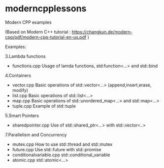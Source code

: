 # moderncpplessons


Modern CPP examples

(Based on Modern C++ tutorial : https://changkun.de/modern-cpp/pdf/modern-cpp-tutorial-en-us.pdf )

Examples:

3.Lambda functions
 * functions.cpp                       Usage of lamda functions, std:function<...> and std::bind

4.Containers
 * vector.cpp                          Basic operations of std::vector<...> (append,insert,erase, modify)
 * list.cpp                            Basic operations of std::list<...>
 * map.cpp                             Basic operations of std::unordered_map<...> and std::map<...>
 * tuple.cpp                           Example of std::tuple
 
5.Smart Pointers
 * sharedpointer.cpp                   Use of std::shared_ptr<...> with std::vector<..>
 
7.Parallelism and Concurrency
 * mutex.cpp                           How to use std::thread and std::mutex
 * future.cpp                          Use std::future with std::promise
 * conditionalvariable.cpp             std::conditional_variable
 * atomic.cpp                          std::atomic<...>
 
 
 
 
